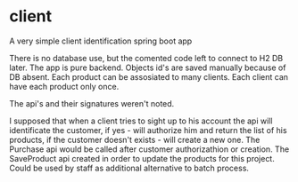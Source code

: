 # client
A very simple client identification spring boot app

There is no database use, but the comented code left to connect to H2 DB later.
The app is pure backend.
Objects id's are saved manually because of DB absent.
Each product can be assosiated to many clients.
Each client can have each product only once.


The api's and their signatures weren't noted.

I supposed that when a client tries to sight up to his account the api will identificate the customer, if yes - will authorize him and return the list of his products, if the customer doesn't exists - will create a new one.
The Purchase api would be called after customer authorizathion or creation.
The SaveProduct api created in order to update the products for this project. Could be used by staff as additional alternative to batch process.



